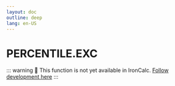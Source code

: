 ```yaml
---
layout: doc
outline: deep
lang: en-US
---
```


# PERCENTILE.EXC

::: warning
🚧 This function is not yet available in IronCalc.
[Follow development here](https://github.com/ironcalc/IronCalc/labels/Functions)
:::